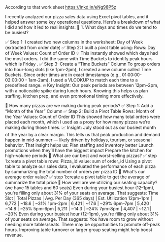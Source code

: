 According to that work sheet 
https://lnkd.in/eNg98P5z

I recently analyzed our pizza sales data using Excel pivot tables, and it helped answer some key operational questions. Here’s a breakdown of what I did and how it led to real insights:
📅 1. What days and times do we tend to be busiest?

✅ Step 1: I created two new columns in the worksheet:
Day of Week (extracted from order date)
✅ Step 2: I built a pivot table using:
Rows: Day of Week
Values: Count of Order ID
💡 This instantly showed which days had the most orders. I did the same with Time Buckets to identify peak hours which is Friday .
✅ Step 3: Create a “Time Buckets” Column
To group orders into hour-long slots (like 1pm–2pm), I created a new column called Time Buckets.
Since order times are in exact timestamps (e.g., 01:00:00- 02:00:00 - 1am-2am), I used a VLOOKUP to match each time to a predefined range.
🔥 Key Insight:
Our peak periods are between 12pm–2pm, with a noticeable spike during lunch hours.
 Knowing this helps us plan staffing, kitchen prep, and even promotional timing more effectively.

📅 How many pizzas are we making during peak periods?
✅ Step 1: Add a “Month of the Year” Column
✅ Step 2: Build a Pivot Table
Rows: Month of the Year
Values: Count of Order ID
This showed how many total orders were placed each month, which I used as a proxy for how many pizzas we’re making during those times.
📈 Insight:
July stood out as our busiest month of the year by a clear margin.
This tells us that peak production and demand happen in mid-summer — likely driven by holidays, tourism, or seasonal behavior. That insight helps us:
Plan staffing and inventory better
Launch promotions when they’ll have the biggest impact
Prepare the kitchen for high-volume periods
📅 What are our best and worst-selling pizzas?
 ✅ step 1:create a pivot table 
rows: Pizza_id
value: sum of order_id 
Using a pivot table to analyze our sales data, I evaluated the performance of each pizza by summarizing the total number of orders per pizza ID
📅 What's our average order value?
 ✅ step 1:create a pivot table to get the average of summarize the total price 
📅 How well are we utilizing our seating capacity? (we have 15 tables and 60 seats)
Even during your busiest hour (12–1pm), you're filling only about 31% of your seats on average. That suggests:
Time Slot | Total Pizzas | Avg. Per Day (365 days) | Est. Utilization
12pm–1pm  |   6,772      | ~18.6                   | ~31%
1pm–2pm   | 6,421        | ~17.6                   | ~29%
6pm–7pm   | 5,420        | ~14.8                   | ~25%
5pm–6pm   |  5,211       | ~14.3                   | ~24%
7pm–8pm   | 4,407        | ~12.1                    | ~20%
Even during your busiest hour (12–1pm), you're filling only about 31% of your seats on average. That suggests:
You have room to grow without needing more tables/seats.
There may be opportunities to promote off-peak hours.
Improving table turnover or larger group seating might help boost revenue.



